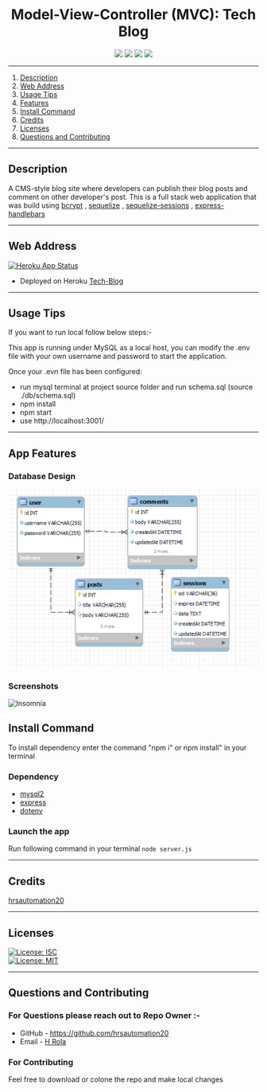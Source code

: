 <h1 align = "center">Model-View-Controller (MVC): Tech Blog </h1>
<p align = "center">
<img src= https://img.shields.io/badge/NPM-%23000000.svg?style=for-the-badge&logo=npm&logoColor=white/>
<img src= https://img.shields.io/badge/node.js-6DA55F?style=for-the-badge&logo=node.js&logoColor=white/>
<img src= https://img.shields.io/badge/javascript-%23323330.svg?style=for-the-badge&logo=javascript&logoColor=%23F7DF1E/>
<img src= https://img.shields.io/badge/mysql-%2300f.svg?style=for-the-badge&logo=mysql&logoColor=white/>
</p>

---

1. [Description](#desc)
2. [Web Address](#webaddress)
3. [Usage Tips](#usage)
4. [Features](#feature)
5. [Install Command](#command)
6. [Credits](#credits)
7. [Licenses](#licenses)
8. [Questions and Contributing](#qnacontri)

---

<a name="desc"></a>

## Description

A CMS-style blog site where developers can publish their blog posts and comment on other developer's post. This is a full stack web application that was build using [bcrypt](https://www.npmjs.com/package/bcrypt) , [sequelize](https://www.npmjs.com/package/sequelize) , [sequelize-sessions](https://www.npmjs.com/package/express-sequelize-session) , [express-handlebars](https://www.npmjs.com/package/express-handlebars)

---

<a name="webaddress"></a>

## Web Address

[![Heroku App Status](http://heroku-shields.herokuapp.com/hr-tech-blog)](https://hr-tech-blog.herokuapp.com/)


- Deployed on Heroku 
[Tech-Blog](https://hr-tech-blog.herokuapp.com/)

---

<a name="usage"></a>

## Usage Tips

If you want to run local follow below steps:-

This app is running under MySQL as a local host, you can modify the .env file with your own username and password to start the application.

Once your .evn file has been configured:

- run mysql terminal at project source folder and run schema.sql (source ./db/schema.sql)
- npm install
- npm start
- use http://localhost:3001/ 


<a name="feature"></a>

---

## App Features

### Database Design

![Database](./public/images/database.PNG "database_design")

### Screenshots

![Insomnia](./public/images/insomnia-api.PNG "insomnia_api")


<a name="command"></a>

## Install Command

To install dependency enter the command "npm i" or npm install" in your terminal

### Dependency

- [mysql2](https://www.npmjs.com/package/mysql2)
- [express](https://www.npmjs.com/package/colors)
- [dotenv](https://www.npmjs.com/package/asciiart-logo)

### Launch the app

Run following command in your terminal `node server.js`

---

<a name="credits"></a>

## Credits

[hrsautomation20](https://github.com/hrsautomation20)

---

<a name="licenses"></a>

## Licenses

[![License: ISC](https://img.shields.io/badge/License-ISC-blue.svg)](https://opensource.org/licenses/ISC)  
[![License: MIT](https://img.shields.io/badge/License-MIT-yellow.svg)](https://opensource.org/licenses/MIT)

---

<a name="qnacontri"></a>

## Questions and Contributing

### For Questions please reach out to Repo Owner :-

- GitHub - https://github.com/hrsautomation20
- Email - [H Rola](mailto:hrsautomation20@gmail.com?subject=[GitHub]%20Source%20Han%20Sans)

### For Contributing

Feel free to download or colone the repo and make local changes
